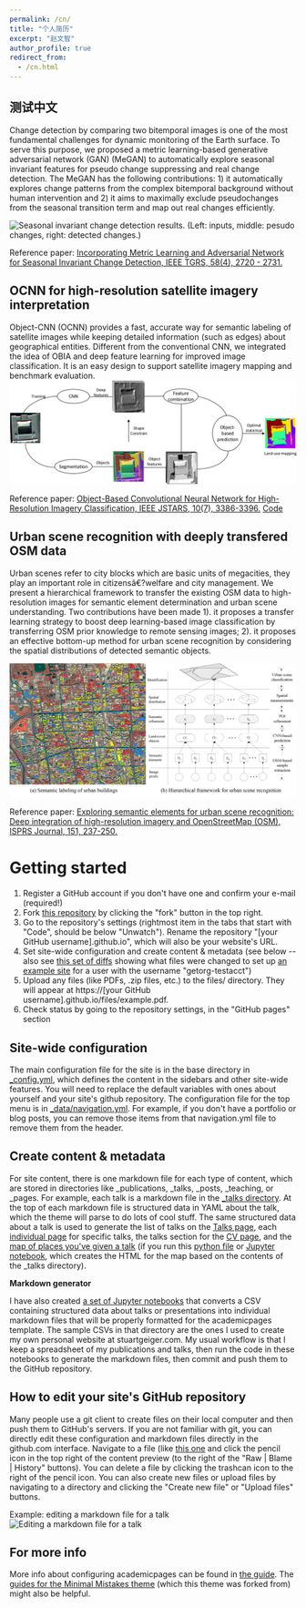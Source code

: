 ```yaml
---
permalink: /cn/
title: "个人简历"
excerpt: "赵文智"
author_profile: true
redirect_from: 
  - /cn.html
---
```


测试中文
------

Change detection by comparing two bitemporal images is one of the most fundamental challenges for dynamic monitoring of the Earth surface. To serve this purpose, we proposed a metric learning-based generative adversarial network (GAN) (MeGAN) to automatically explore seasonal invariant features for pseudo change suppressing and real change detection. The MeGAN has the following contributions: 1) it automatically explores change patterns from the complex bitemporal background without human intervention and 2) it aims to maximally exclude pseudochanges from the seasonal transition term and map out real changes efficiently.

![Seasonal invariant change detection results. (Left: inputs, middle: pesudo changes, right: detected changes.)](/images/MeGAN.gif)

Reference paper: [Incorporating Metric Learning and Adversarial Network for Seasonal Invariant Change Detection, IEEE TGRS, 58(4), 2720 - 2731.](https://ieeexplore.ieee.org/document/8937747)

OCNN for high-resolution satellite imagery interpretation
------
Object-CNN (OCNN) provides a fast, accurate way for semantic labeling of satellite images while keeping detailed information (such as edges) about geographical entities. Different from the conventional CNN, we integrated the idea of OBIA and deep feature learning for improved image classification. It is an easy design to support satellite imagery mapping and benchmark evaluation.
![Flowchart of OCNN](/images/ocnn.gif)

Reference paper: [Object-Based Convolutional Neural Network for High-Resolution Imagery Classification, IEEE JSTARS, 10(7), 3386-3396.](https://ieeexplore.ieee.org/document/7890382) [Code](https://github.com/kdxiaozhi/OCNN)

Urban scene recognition with deeply transfered OSM data
------
Urban scenes refer to city blocks which are basic units of megacities, they play an important role in citizensâ€?welfare and city management. We present a hierarchical framework to transfer the existing OSM data to high-resolution images for semantic element determination and urban scene understanding. Two contributions have been made 1). it proposes a transfer learning strategy to boost deep learning-based image classification by transferring OSM prior knowledge to remote sensing images; 2). it proposes an effective bottom-up method for urban scene recognition by considering the spatial distributions of detected semantic objects. 

![Flowchart of Urban scene recognition](/images/urban.png)

Reference paper: [Exploring semantic elements for urban scene recognition: Deep integration of high-resolution imagery and OpenStreetMap (OSM), ISPRS Journal, 151, 237-250.](https://www.sciencedirect.com/science/article/pii/S0924271619300887)


Getting started
======
1. Register a GitHub account if you don't have one and confirm your e-mail (required!)
1. Fork [this repository](https://github.com/academicpages/academicpages.github.io) by clicking the "fork" button in the top right. 
1. Go to the repository's settings (rightmost item in the tabs that start with "Code", should be below "Unwatch"). Rename the repository "[your GitHub username].github.io", which will also be your website's URL.
1. Set site-wide configuration and create content & metadata (see below -- also see [this set of diffs](http://archive.is/3TPas) showing what files were changed to set up [an example site](https://getorg-testacct.github.io) for a user with the username "getorg-testacct")
1. Upload any files (like PDFs, .zip files, etc.) to the files/ directory. They will appear at https://[your GitHub username].github.io/files/example.pdf.  
1. Check status by going to the repository settings, in the "GitHub pages" section

Site-wide configuration
------
The main configuration file for the site is in the base directory in [_config.yml](https://github.com/academicpages/academicpages.github.io/blob/master/_config.yml), which defines the content in the sidebars and other site-wide features. You will need to replace the default variables with ones about yourself and your site's github repository. The configuration file for the top menu is in [_data/navigation.yml](https://github.com/academicpages/academicpages.github.io/blob/master/_data/navigation.yml). For example, if you don't have a portfolio or blog posts, you can remove those items from that navigation.yml file to remove them from the header. 

Create content & metadata
------
For site content, there is one markdown file for each type of content, which are stored in directories like _publications, _talks, _posts, _teaching, or _pages. For example, each talk is a markdown file in the [_talks directory](https://github.com/academicpages/academicpages.github.io/tree/master/_talks). At the top of each markdown file is structured data in YAML about the talk, which the theme will parse to do lots of cool stuff. The same structured data about a talk is used to generate the list of talks on the [Talks page](https://academicpages.github.io/talks), each [individual page](https://academicpages.github.io/talks/2012-03-01-talk-1) for specific talks, the talks section for the [CV page](https://academicpages.github.io/cv), and the [map of places you've given a talk](https://academicpages.github.io/talkmap.html) (if you run this [python file](https://github.com/academicpages/academicpages.github.io/blob/master/talkmap.py) or [Jupyter notebook](https://github.com/academicpages/academicpages.github.io/blob/master/talkmap.ipynb), which creates the HTML for the map based on the contents of the _talks directory).

**Markdown generator**

I have also created [a set of Jupyter notebooks](https://github.com/academicpages/academicpages.github.io/tree/master/markdown_generator
) that converts a CSV containing structured data about talks or presentations into individual markdown files that will be properly formatted for the academicpages template. The sample CSVs in that directory are the ones I used to create my own personal website at stuartgeiger.com. My usual workflow is that I keep a spreadsheet of my publications and talks, then run the code in these notebooks to generate the markdown files, then commit and push them to the GitHub repository.

How to edit your site's GitHub repository
------
Many people use a git client to create files on their local computer and then push them to GitHub's servers. If you are not familiar with git, you can directly edit these configuration and markdown files directly in the github.com interface. Navigate to a file (like [this one](https://github.com/academicpages/academicpages.github.io/blob/master/_talks/2012-03-01-talk-1.md) and click the pencil icon in the top right of the content preview (to the right of the "Raw | Blame | History" buttons). You can delete a file by clicking the trashcan icon to the right of the pencil icon. You can also create new files or upload files by navigating to a directory and clicking the "Create new file" or "Upload files" buttons. 

Example: editing a markdown file for a talk
![Editing a markdown file for a talk](/images/editing-talk.png)

For more info
------
More info about configuring academicpages can be found in [the guide](https://academicpages.github.io/markdown/). The [guides for the Minimal Mistakes theme](https://mmistakes.github.io/minimal-mistakes/docs/configuration/) (which this theme was forked from) might also be helpful.

